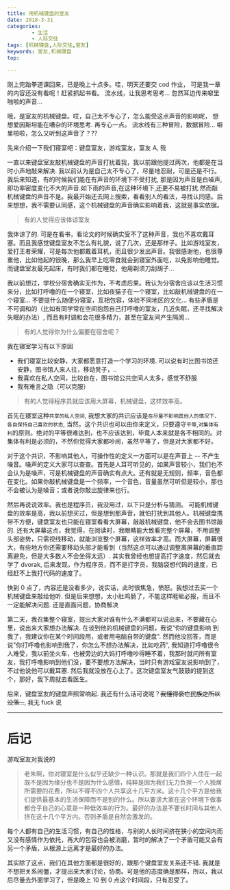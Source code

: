 ```yaml
---
title: 用机械键盘的室友
date: 2018-3-31
categories: 
		- 生活
		- 人际交往
tags: [机械键盘,人际交往,室友]
keywords: 室友,机械键盘
top:

---
```


刚上完跆拳道课回来，已是晚上十点多。哇，明天还要交 cod 作业，
可是我一章的内容还没有看呢！赶紧抓起书看。
流水线，让我思考思考...
忽然耳边传来噼里啪啦的声音...

<!-- more -->

哦，是室友的机械键盘。哎，自己太不专心了，怎么能受这点声音的影响呢，
想想爱因斯坦能在嘈杂的环境思考. 再专心一点。
流水线有三种冒险，数据冒险...
噼里啪啦，怎么又听到这声音了？??

先来介绍一下我们寝室吧：键盘室友，游戏室友，室友 A, 我

一直以来键盘室友敲机械键盘的声音打扰着我，我以前跟他提过两次，他都是在当时小声地敲来解决. 我以前认为是自己太不专心了，尽量地忍耐，可是还是不行。我后来知道，有的时候我们能在有声音的环境下不受打扰, 那是因为声音是白噪声, 即功率密度变化不大的声音.如下雨的声音,在这种环境下,还更不易被打扰.然而敲机械键盘的声音不是。我最开始还去网上搜索，看看别人的看法，寻找认同感。后来想想，我不需要认同感，这个机械键盘的声音确实影响着我，这就是事实依据。

>有的人觉得应该体谅室友

我体谅了的. 可是在看书，看论文的时候确实受不了这种声音，我也不喜欢戴耳塞。而且我感觉键盘室友不怎么有礼貌，说了几次，还是那样子。比如游戏室友，爱打王者荣耀，可是每次他都戴着耳机，而且很少发出声音。我很感谢他，也很尊重他，比如他起的很晚，那么我早上吃零食就会到寝室外面吃，以免影响他睡觉。而键盘室友最先起床，有时我们都在睡觉，他用剃须刀刮胡子...

我以前想过，学校分宿舍确实无作为，不考虑后果。我认为分宿舍应该以生活习惯来分，比如打呼噜的在一个寝室，比如夜猫子在一个寝室，比如敲机械键盘的在一个寝室... 不要提什么随便分寝室，互相包容，体验不同地区的文化... 有些矛盾是不可调和的（比如有同学常在空间抱怨自己打呼噜的室友，几近失眠，还寻找解决失眠的办法）, 而且有时调和会花很多精力，甚至在室友间产生隔阂...

>有的人觉得你为什么偏要在宿舍呢？

我在寝室学习有以下原因
* 我们寝室比较安静，大家都愿意打造一个学习的环境. 可以说有时比图书馆还安静，图书馆人来人往，移动凳子，..
* 我喜欢在私人空间，比较自在，图书馆公共空间人太多，感觉不舒服
* 我有难言之隐（可以克服）



>有的人觉得程序员就应该用大屏幕，机械键盘，这样效率高。


首先在寝室这种`共享的私人空间`, 我想大家的共识应该是`在尽量不影响其他人的情况下，各自保持自己喜欢的状态`, 当然，这个共识也可以由你来定义，只要遵守`平等`,`对集体有利`的原则。绝对的平等很难达到，也不应该达到，毕竟人本来就是各不相同的。对集体有利是必须的，不然你觉得大家都吵闹，虽然平等了，但是对大家都不好。


对于这个共识，不影响其他人，可操作性的定义一方面可以是在声音上 -- 不产生噪音。噪声的定义大家可以查查。首先是人耳可听见的，如果声音较小，我们也不会认为是噪声，可是机械键盘的声音确实有点大。还有就是无规则，频率，音色都在变化。如果你敲机械键盘是一个频率，一个音色，音量虽然可听但是较小，那也不会被认为是噪音；或者说你敲出旋律来也行。


然后再说说效率。我也是程序员，我没用过，以下只是分析与猜测。
可能机械键盘的效率是高，我以前想买过，但是想到那声音，就怕打扰到其他人。机械键盘携带不方便，键盘室友也只能在寝室看看大屏幕，敲敲机械键盘，他不会去图书馆敲的. 还有大屏幕这点，我觉得，在阅读时，我眼睛能大致看完整个屏幕，不用调整头部姿势，只需视线移动，就能浏览整个屏幕，这样效率才高。而大屏幕，屏幕很大，有些地方你还需要移动头部才能看到（当然这点可以通过调整离屏幕的垂直距离避免，但是大多数人不会坐得太远）.
其实我曾经也想提高打字速度，然后就去学了 dvorak, 后来发现，作为程序员，而不是打字员，我脑袋想代码的速度，已经赶不上我打代码的速度了。


快到 0 点了，内容还是没看多少，说实话，此时很焦急，愤怒。我想过去买一个机械键盘来敲给他听. 但是后来想想，太小肚鸡肠了，不能这样睚眦必报，而且不一定能解决问题. 还是直面问题，协商解决

第二天，我召集整个寝室，提出大家对谁有什么不满都可以说出来，不要藏在心里，说出来大家想办法解决. 在谈到他的机械键盘的问题，我说"你的键盘影响 到我了，我建议你在某个时间段用，或者用电脑自带的键盘". 然而他没回答，而是说"你打呼噜也影响到我了，你怎么不想办法解决，比如吃药", 我知道打呼噜很令人难受，我以前坐火车，也被旁边的大妈打呼噜吵得睡不着，我那时就问所有室友，我打呼噜影响到他们没，要不要想方法解决，当时只有游戏室友说影响到了，不过他说他可以戴耳塞. 然后我就没放在心上了。这次键盘室友气鼓鼓的提到这个，那好，我下周就去看医生。


后来，键盘室友的键盘声照常响起. 我还有什么话可说呢？~~我懂得衰亡民族之所以没落...~~, 我无 fuck 说


---
# 后记
游戏室友对我说的
>老朱啊，你对寝室是什么似乎还缺少一种认识。那就是我们四个人住在一起既不是因为缘分也不是因为什么感情，纯粹是因为我们无力负担一个人独居所需要的花费，所以不得不四个人共享这十几平方米。这十几个平方是给我们提供最基本的生活保障而不是别的什么。所以要求大家在这个环境下做事都合乎自己的心意是一种低效率的行为。最好的办法是不要长时间与其他人挤在这十几个平方内。否则矛盾是自然会激发的。
>
>
每个人都有自己的生活习惯，有自己的性格，与别的人长时间挤在狭小的空间内而又没有感情作为依托，再大的包容也会被消磨，暂时的解决了一个矛盾可能又会有另一个矛盾，从根源上远离才是最好的办法。

其实除了这点，我们在其他方面都是很好的，跟那个键盘室友关系还不错. 我就是不想把关系闹僵，才提出来大家讨论，协商。可是他的态度确是那样，所以，我以后尽量去外面学习了，但是晚上 10 到 0 点这个时间段，只有忍受了。
